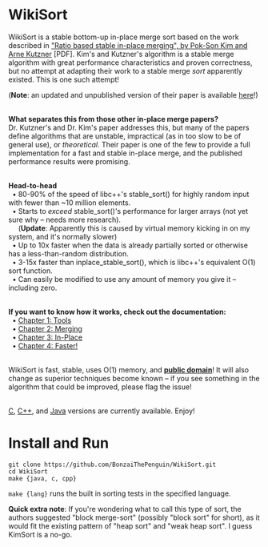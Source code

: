 WikiSort
======

WikiSort is a stable bottom-up in-place merge sort based on the work described in ["Ratio based stable in-place merging", by Pok-Son Kim and Arne Kutzner](http://ak.hanyang.ac.kr/papers/tamc2008.pdf) [PDF]. Kim's and Kutzner's algorithm is a stable merge algorithm with great performance characteristics and proven correctness, but no attempt at adapting their work to a stable merge *sort* apparently existed. This is one such attempt!

(**Note**: an updated and unpublished version of their paper is available [here](http://ak.hanyang.ac.kr/papers/performant-in-place-merging.pdf)!)<br/><br/>

**What separates this from those other in-place merge papers?**<br/>
Dr. Kutzner's and Dr. Kim's paper addresses this, but many of the papers define algorithms that are unstable, impractical (as in too slow to be of general use), or <i>theoretical</i>. Their paper is one of the few to provide a full implementation for a fast and stable in-place merge, and the published performance results were promising.<br/><br/>

**Head-to-head**<br/>
&nbsp;&nbsp;• 80-90% of the speed of libc++'s stable_sort() for highly random input with fewer than ~10 million elements.<br/>
&nbsp;&nbsp;• Starts to *exceed* stable_sort()'s performance for larger arrays (not yet sure why – needs more research).<br/>
&nbsp;&nbsp;&nbsp;&nbsp;&nbsp;(**Update**: Apparently this is caused by virtual memory kicking in on my system, and it's normally slower)<br/>
&nbsp;&nbsp;• Up to 10x faster when the data is already partially sorted or otherwise has a less-than-random distribution.<br/>
&nbsp;&nbsp;• 3-15x faster than inplace_stable_sort(), which is libc++'s equivalent O(1) sort function.<br/>
&nbsp;&nbsp;• Can easily be modified to use any amount of memory you give it – including zero.<br/><br/>

**If you want to know how it works, check out the documentation:**<br/>
&nbsp;&nbsp;• [Chapter 1: Tools](https://github.com/BonzaiThePenguin/WikiSort/blob/master/Chapter%201.%20Tools.md)<br/>
&nbsp;&nbsp;• [Chapter 2: Merging](https://github.com/BonzaiThePenguin/WikiSort/blob/master/Chapter%202.%20Merging.md)<br/>
&nbsp;&nbsp;• [Chapter 3: In-Place](https://github.com/BonzaiThePenguin/WikiSort/blob/master/Chapter%203.%20In-Place.md)<br/>
&nbsp;&nbsp;• [Chapter 4: Faster!](https://github.com/BonzaiThePenguin/WikiSort/blob/master/Chapter%204.%20Faster!.md)<br/><br/>

WikiSort is fast, stable, uses O(1) memory, and **[public domain](https://github.com/BonzaiThePenguin/WikiSort/blob/master/LICENSE)**! It will also change as superior techniques become known – if you see something in the algorithm that could be improved, please flag the issue!<br/><br/>

[C](https://github.com/BonzaiThePenguin/WikiSort/blob/master/WikiSort.c), [C++](https://github.com/BonzaiThePenguin/WikiSort/blob/master/WikiSort.cpp), and [Java](https://github.com/BonzaiThePenguin/WikiSort/blob/master/WikiSort.java) versions are currently available. Enjoy!

Install and Run
===============
```
git clone https://github.com/BonzaiThePenguin/WikiSort.git
cd WikiSort
make {java, c, cpp}
```
`make {lang}` runs the built in sorting tests in the specified language.

**Quick extra note**: If you're wondering what to call this type of sort, the authors suggested "block merge-sort" (possibly "block sort" for short), as it would fit the existing pattern of "heap sort" and "weak heap sort". I guess KimSort is a no-go.
